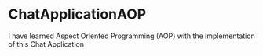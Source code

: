 # ChatApplicationAOP
I have learned Aspect Oriented Programming (AOP) with the implementation of this Chat Application
